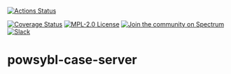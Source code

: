 [![Actions Status](https://github.com/powsybl/powsybl-case-server/workflows/CI/badge.svg)](https://github.com/powsybl/powsybl-case-server/actions)

[![Coverage Status](https://sonarcloud.io/api/project_badges/measure?project=com.powsybl%3Apowsybl-case-server&metric=coverage)](https://sonarcloud.io/component_measures?id=com.powsybl%3Apowsybl-case-server&metric=coverage)
[![MPL-2.0 License](https://img.shields.io/badge/license-MPL_2.0-blue.svg)](https://www.mozilla.org/en-US/MPL/2.0/)
[![Join the community on Spectrum](https://withspectrum.github.io/badge/badge.svg)](https://spectrum.chat/powsybl)
[![Slack](https://img.shields.io/badge/slack-powsybl-blueviolet.svg?logo=slack)](https://join.slack.com/t/powsybl/shared_invite/zt-rzvbuzjk-nxi0boim1RKPS5PjieI0rA)

# powsybl-case-server
